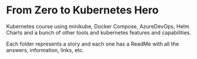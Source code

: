 # From Zero to Kubernetes Hero
Kubernetes course using minikube, Docker Compose, AzureDevOps, Helm Charts and a bunch of other tools and kubernetes features and capabilities.

Each folder represents a story and each one has a ReadMe with all the answers, information, links, etc.